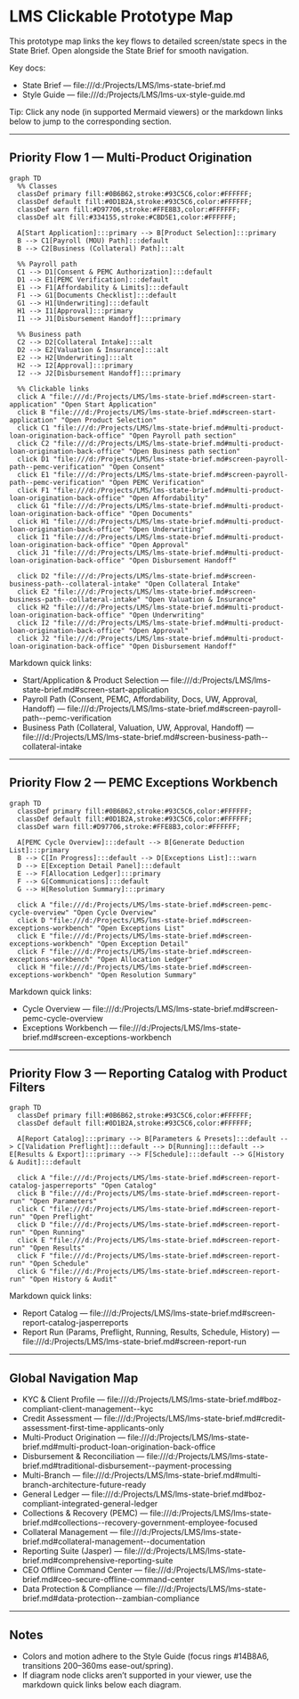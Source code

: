 # LMS Clickable Prototype Map

This prototype map links the key flows to detailed screen/state specs in the State Brief. Open alongside the State Brief for smooth navigation.

Key docs:
- State Brief — file:///d:/Projects/LMS/lms-state-brief.md
- Style Guide — file:///d:/Projects/LMS/lms-ux-style-guide.md

Tip: Click any node (in supported Mermaid viewers) or the markdown links below to jump to the corresponding section.

---

## Priority Flow 1 — Multi-Product Origination

```mermaid
graph TD
  %% Classes
  classDef primary fill:#0B6B62,stroke:#93C5C6,color:#FFFFFF;
  classDef default fill:#0D1B2A,stroke:#93C5C6,color:#FFFFFF;
  classDef warn fill:#D97706,stroke:#FFE8B3,color:#FFFFFF;
  classDef alt fill:#334155,stroke:#CBD5E1,color:#FFFFFF;

  A[Start Application]:::primary --> B[Product Selection]:::primary
  B --> C1[Payroll (MOU) Path]:::default
  B --> C2[Business (Collateral) Path]:::alt

  %% Payroll path
  C1 --> D1[Consent & PEMC Authorization]:::default
  D1 --> E1[PEMC Verification]:::default
  E1 --> F1[Affordability & Limits]:::default
  F1 --> G1[Documents Checklist]:::default
  G1 --> H1[Underwriting]:::default
  H1 --> I1[Approval]:::primary
  I1 --> J1[Disbursement Handoff]:::primary

  %% Business path
  C2 --> D2[Collateral Intake]:::alt
  D2 --> E2[Valuation & Insurance]:::alt
  E2 --> H2[Underwriting]:::alt
  H2 --> I2[Approval]:::primary
  I2 --> J2[Disbursement Handoff]:::primary

  %% Clickable links
  click A "file:///d:/Projects/LMS/lms-state-brief.md#screen-start-application" "Open Start Application"
  click B "file:///d:/Projects/LMS/lms-state-brief.md#screen-start-application" "Open Product Selection"
  click C1 "file:///d:/Projects/LMS/lms-state-brief.md#multi-product-loan-origination-back-office" "Open Payroll path section"
  click C2 "file:///d:/Projects/LMS/lms-state-brief.md#multi-product-loan-origination-back-office" "Open Business path section"
  click D1 "file:///d:/Projects/LMS/lms-state-brief.md#screen-payroll-path--pemc-verification" "Open Consent"
  click E1 "file:///d:/Projects/LMS/lms-state-brief.md#screen-payroll-path--pemc-verification" "Open PEMC Verification"
  click F1 "file:///d:/Projects/LMS/lms-state-brief.md#multi-product-loan-origination-back-office" "Open Affordability"
  click G1 "file:///d:/Projects/LMS/lms-state-brief.md#multi-product-loan-origination-back-office" "Open Documents"
  click H1 "file:///d:/Projects/LMS/lms-state-brief.md#multi-product-loan-origination-back-office" "Open Underwriting"
  click I1 "file:///d:/Projects/LMS/lms-state-brief.md#multi-product-loan-origination-back-office" "Open Approval"
  click J1 "file:///d:/Projects/LMS/lms-state-brief.md#multi-product-loan-origination-back-office" "Open Disbursement Handoff"

  click D2 "file:///d:/Projects/LMS/lms-state-brief.md#screen-business-path--collateral-intake" "Open Collateral Intake"
  click E2 "file:///d:/Projects/LMS/lms-state-brief.md#screen-business-path--collateral-intake" "Open Valuation & Insurance"
  click H2 "file:///d:/Projects/LMS/lms-state-brief.md#multi-product-loan-origination-back-office" "Open Underwriting"
  click I2 "file:///d:/Projects/LMS/lms-state-brief.md#multi-product-loan-origination-back-office" "Open Approval"
  click J2 "file:///d:/Projects/LMS/lms-state-brief.md#multi-product-loan-origination-back-office" "Open Disbursement Handoff"
```

Markdown quick links:
- Start/Application & Product Selection — file:///d:/Projects/LMS/lms-state-brief.md#screen-start-application
- Payroll Path (Consent, PEMC, Affordability, Docs, UW, Approval, Handoff) — file:///d:/Projects/LMS/lms-state-brief.md#screen-payroll-path--pemc-verification
- Business Path (Collateral, Valuation, UW, Approval, Handoff) — file:///d:/Projects/LMS/lms-state-brief.md#screen-business-path--collateral-intake

---

## Priority Flow 2 — PEMC Exceptions Workbench

```mermaid
graph TD
  classDef primary fill:#0B6B62,stroke:#93C5C6,color:#FFFFFF;
  classDef default fill:#0D1B2A,stroke:#93C5C6,color:#FFFFFF;
  classDef warn fill:#D97706,stroke:#FFE8B3,color:#FFFFFF;

  A[PEMC Cycle Overview]:::default --> B[Generate Deduction List]:::primary
  B --> C[In Progress]:::default --> D[Exceptions List]:::warn
  D --> E[Exception Detail Panel]:::default
  E --> F[Allocation Ledger]:::primary
  F --> G[Communications]:::default
  G --> H[Resolution Summary]:::primary

  click A "file:///d:/Projects/LMS/lms-state-brief.md#screen-pemc-cycle-overview" "Open Cycle Overview"
  click D "file:///d:/Projects/LMS/lms-state-brief.md#screen-exceptions-workbench" "Open Exceptions List"
  click E "file:///d:/Projects/LMS/lms-state-brief.md#screen-exceptions-workbench" "Open Exception Detail"
  click F "file:///d:/Projects/LMS/lms-state-brief.md#screen-exceptions-workbench" "Open Allocation Ledger"
  click H "file:///d:/Projects/LMS/lms-state-brief.md#screen-exceptions-workbench" "Open Resolution Summary"
```

Markdown quick links:
- Cycle Overview — file:///d:/Projects/LMS/lms-state-brief.md#screen-pemc-cycle-overview
- Exceptions Workbench — file:///d:/Projects/LMS/lms-state-brief.md#screen-exceptions-workbench

---

## Priority Flow 3 — Reporting Catalog with Product Filters

```mermaid
graph TD
  classDef primary fill:#0B6B62,stroke:#93C5C6,color:#FFFFFF;
  classDef default fill:#0D1B2A,stroke:#93C5C6,color:#FFFFFF;

  A[Report Catalog]:::primary --> B[Parameters & Presets]:::default --> C[Validation Preflight]:::default --> D[Running]:::default --> E[Results & Export]:::primary --> F[Schedule]:::default --> G[History & Audit]:::default

  click A "file:///d:/Projects/LMS/lms-state-brief.md#screen-report-catalog-jasperreports" "Open Catalog"
  click B "file:///d:/Projects/LMS/lms-state-brief.md#screen-report-run" "Open Parameters"
  click C "file:///d:/Projects/LMS/lms-state-brief.md#screen-report-run" "Open Preflight"
  click D "file:///d:/Projects/LMS/lms-state-brief.md#screen-report-run" "Open Running"
  click E "file:///d:/Projects/LMS/lms-state-brief.md#screen-report-run" "Open Results"
  click F "file:///d:/Projects/LMS/lms-state-brief.md#screen-report-run" "Open Schedule"
  click G "file:///d:/Projects/LMS/lms-state-brief.md#screen-report-run" "Open History & Audit"
```

Markdown quick links:
- Report Catalog — file:///d:/Projects/LMS/lms-state-brief.md#screen-report-catalog-jasperreports
- Report Run (Params, Preflight, Running, Results, Schedule, History) — file:///d:/Projects/LMS/lms-state-brief.md#screen-report-run

---

## Global Navigation Map

- KYC & Client Profile — file:///d:/Projects/LMS/lms-state-brief.md#boz-compliant-client-management--kyc
- Credit Assessment — file:///d:/Projects/LMS/lms-state-brief.md#credit-assessment-first-time-applicants-only
- Multi-Product Origination — file:///d:/Projects/LMS/lms-state-brief.md#multi-product-loan-origination-back-office
- Disbursement & Reconciliation — file:///d:/Projects/LMS/lms-state-brief.md#traditional-disbursement--payment-processing
- Multi-Branch — file:///d:/Projects/LMS/lms-state-brief.md#multi-branch-architecture-future-ready
- General Ledger — file:///d:/Projects/LMS/lms-state-brief.md#boz-compliant-integrated-general-ledger
- Collections & Recovery (PEMC) — file:///d:/Projects/LMS/lms-state-brief.md#collections--recovery-government-employee-focused
- Collateral Management — file:///d:/Projects/LMS/lms-state-brief.md#collateral-management--documentation
- Reporting Suite (Jasper) — file:///d:/Projects/LMS/lms-state-brief.md#comprehensive-reporting-suite
- CEO Offline Command Center — file:///d:/Projects/LMS/lms-state-brief.md#ceo-secure-offline-command-center
- Data Protection & Compliance — file:///d:/Projects/LMS/lms-state-brief.md#data-protection--zambian-compliance

---

## Notes
- Colors and motion adhere to the Style Guide (focus rings #14B8A6, transitions 200–360ms ease-out/spring).
- If diagram node clicks aren’t supported in your viewer, use the markdown quick links below each diagram.
